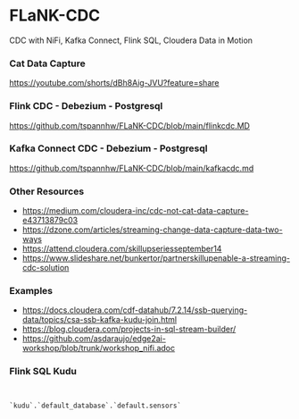 # FLaNK-CDC
CDC with NiFi, Kafka Connect, Flink SQL, Cloudera Data in Motion

### Cat Data Capture

https://youtube.com/shorts/dBh8Aig-JVU?feature=share

###  Flink CDC - Debezium - Postgresql

https://github.com/tspannhw/FLaNK-CDC/blob/main/flinkcdc.MD


### Kafka Connect CDC - Debezium - Postgresql

https://github.com/tspannhw/FLaNK-CDC/blob/main/kafkacdc.md


### Other Resources

* https://medium.com/cloudera-inc/cdc-not-cat-data-capture-e43713879c03
* https://dzone.com/articles/streaming-change-data-capture-data-two-ways
* https://attend.cloudera.com/skillupseriesseptember14
* https://www.slideshare.net/bunkertor/partnerskillupenable-a-streaming-cdc-solution

### Examples

* https://docs.cloudera.com/cdf-datahub/7.2.14/ssb-querying-data/topics/csa-ssb-kafka-kudu-join.html
* https://blog.cloudera.com/projects-in-sql-stream-builder/
* https://github.com/asdaraujo/edge2ai-workshop/blob/trunk/workshop_nifi.adoc

### Flink SQL Kudu

````


`kudu`.`default_database`.`default.sensors`


````

